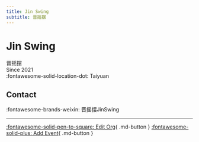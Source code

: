```yaml
---
title: Jin Swing
subtitle: 晋摇摆
---
```


# Jin Swing

晋摇摆  
Since 2021  
:fontawesome-solid-location-dot: Taiyuan  


## Contact

:fontawesome-brands-weixin: 晋摇摆JinSwing  

---

[:fontawesome-solid-pen-to-square: Edit Org](https://github.com/swingdance/orgs/issues/new?assignees=&labels=update+org&projects=&template=03-update_entity.yml&title=Update%20Org%3A%20zh_CN%20%E2%80%A2%20Jin%20Swing&region=zh_CN&id=jin-swing&name=Jin%20Swing){ .md-button } [:fontawesome-solid-plus: Add Event](https://github.com/swingdance/events/issues/new?assignees=&labels=add+event&projects=&template=02-add_entity.yml&title=Add%20Event%3A%20zh_CN%20%E2%80%A2%20%3CName%3E&region=zh_CN&province=Shanxi&city=Taiyuan&org_id=jin-swing){ .md-button }
